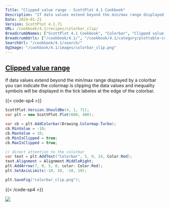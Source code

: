 ```yaml
---
Title: "Clipped value range - ScottPlot 4.1 Cookbook"
Description: "If data values extend beyond the min/max range displayed by a colorbar you can indicate the colormap is clipping the data values and inequality symbols will be displayed in the tick labeles at the edge of the colorbar."
Date: 2024-01-21
Version: ScottPlot 4.1.71
URL: /cookbook/4.1/recipes/colorbar_clip/
BreadcrumbNames: ["ScottPlot 4.1 Cookbook", "Colorbar", "Clipped value range"]
BreadcrumbUrls: ["/cookbook/4.1/", "/cookbook/4.1/category/plottable-colorbar", "/cookbook/4.1/recipes/colorbar_clip/"]
SearchUrl: "/cookbook/4.1/search/"
OgImage: "/cookbook/4.1/images/colorbar_clip.png"
---
```


<h2><a id='clipped-value-range' href='/cookbook/4.1/recipes/colorbar_clip/'>Clipped value range</a></h2>

If data values extend beyond the min/max range displayed by a colorbar you can indicate the colormap is clipping the data values and inequality symbols will be displayed in the tick labeles at the edge of the colorbar.

{{< code-sp4 >}}

```cs
ScottPlot.Version.ShouldBe(4, 1, 71);
var plt = new ScottPlot.Plot(600, 400);

var cb = plt.AddColorbar(Drawing.Colormap.Turbo);
cb.MinValue = -10;
cb.MaxValue = 10;
cb.MinIsClipped = true;
cb.MaxIsClipped = true;

// direct attention to the colorbar
var text = plt.AddText("Colorbar", 5, 0, 24, Color.Red);
text.Alignment = Alignment.MiddleRight;
plt.AddArrow(7, 0, 5, 0, color: Color.Red);
plt.SetAxisLimits(-10, 10, -10, 10);

plt.SaveFig("colorbar_clip.png");
```

{{< /code-sp4 >}}

<img src='../../images/colorbar_clip.png' class='d-block mx-auto my-5' />


